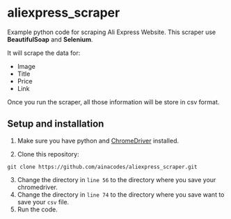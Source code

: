 # aliexpress_scraper
Example python code for scraping Ali Express Website. This scraper use **BeautifulSoap** and **Selenium**.

It will scrape the data for:
* Image
* Title
* Price 
* Link

Once you run the scraper, all those information will be store in csv format.

## Setup and installation
1. Make sure you have python and [ChromeDriver](https://chromedriver.chromium.org/) installed.

2. Clone this repository:
```
git clone https://github.com/ainacodes/aliexpress_scraper.git
```

3. Change the directory in `line 56` to the directory where you save your chromedriver.
4. Change the directory in `line 74` to the directory where you save want to save your `csv` file.
5. Run the code.



